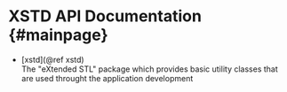 # XSTD API Documentation {#mainpage}

* [xstd](@ref xstd)  
    The "eXtended STL" package which provides basic utility classes that are used throught the application 
    development 
